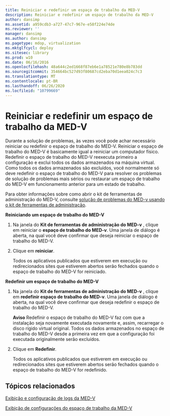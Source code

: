 ```yaml
---
title: Reiniciar e redefinir um espaço de trabalho da MED-V
description: Reiniciar e redefinir um espaço de trabalho da MED-V
author: dansimp
ms.assetid: a959cdb3-a727-47c7-967e-e58f224e74de
ms.reviewer: ''
manager: dansimp
ms.author: dansimp
ms.pagetype: mdop, virtualization
ms.mktglfcycl: deploy
ms.sitesec: library
ms.prod: w10
ms.date: 06/16/2016
ms.openlocfilehash: 48a644c2ed1668f87eb6e1a78521e780e8b783dd
ms.sourcegitcommit: 354664bc527d93f80687cd2eba70d1eea024c7c3
ms.translationtype: MT
ms.contentlocale: pt-BR
ms.lasthandoff: 06/26/2020
ms.locfileid: "10799669"
---
```

# Reiniciar e redefinir um espaço de trabalho da MED-V


Durante a solução de problemas, às vezes você pode achar necessário reiniciar ou redefinir o espaço de trabalho do MED-V. Reiniciar o espaço de trabalho do MED-V é basicamente igual a reiniciar um computador físico. Redefinir o espaço de trabalho do MED-V reexecuta primeiro a configuração e exclui todos os dados armazenados na máquina virtual. Como todos os dados armazenados são excluídos, você normalmente só deve redefinir o espaço de trabalho do MED-V para resolver os problemas de solução de problemas mais sérios ou restaurar um espaço de trabalho do MED-V em funcionamento anterior para um estado de trabalho.

Para obter informações sobre como abrir o kit de ferramentas de administração do MED-V, consulte [solução de problemas do MED-v usando o kit de ferramentas de administração](troubleshooting-med-v-by-using-the-administration-toolkit.md).

**Reiniciando um espaço de trabalho do MED-V**

1.  Na janela do **Kit de ferramentas de administração do MED-v** , clique em reiniciar o **espaço de trabalho do MED-v**. Uma janela de diálogo é aberta, na qual você deve confirmar que deseja reiniciar o espaço de trabalho do MED-V.

2.  Clique em **reiniciar**.

    Todos os aplicativos publicados que estiverem em execução ou redirecionados sites que estiverem abertos serão fechados quando o espaço de trabalho do MED-V for reiniciado.

**Redefinir um espaço de trabalho do MED-V**

1.  Na janela do **Kit de ferramentas de administração do MED-v** , clique em **redefinir espaço de trabalho do MED-v**. Uma janela de diálogo é aberta, na qual você deve confirmar que deseja redefinir o espaço de trabalho do MED-V.

    **Aviso**  Redefinir o espaço de trabalho do MED-V faz com que a instalação seja novamente executada novamente e, assim, recarregar o disco rígido virtual original. Todos os dados armazenados no espaço de trabalho do MED-V desde a primeira vez em que a configuração foi executada originalmente serão excluídos.

     

2.  Clique em **Redefinir**.

    Todos os aplicativos publicados que estiverem em execução ou redirecionados sites que estiverem abertos serão fechados quando o espaço de trabalho do MED-V for redefinido.

## Tópicos relacionados


[Exibição e configuração de logs da MED-V](viewing-and-configuring-med-v-logs.md)

[Exibição de configurações do espaço de trabalho da MED-V](viewing-med-v-workspace-configurations.md)

 

 





